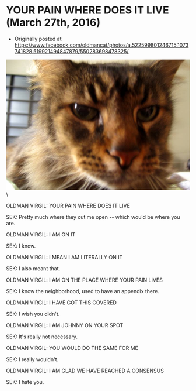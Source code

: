 # YOUR PAIN WHERE DOES IT LIVE (March 27th, 2016)

 * Originally posted at https://www.facebook.com/oldmancat/photos/a.522599801246715.1073741828.519921494847879/550283698478325/

![OLDMAN CAT](images/12417522_550283698478325_3880530102951593180_n.jpg)\ 

OLDMAN VIRGIL: YOUR PAIN WHERE DOES IT LIVE

SEK: Pretty much where they cut me open -- which would be where you are.

OLDMAN VIRGIL: I AM ON IT

SEK: I know.

OLDMAN VIRGIL: I MEAN I AM LITERALLY ON IT

SEK: I also meant that.

OLDMAN VIRGIL: I AM ON THE PLACE WHERE YOUR PAIN LIVES

SEK: I know the neighborhood, used to have an appendix there.

OLDMAN VIRGIL: I HAVE GOT THIS COVERED

SEK: I wish you didn't.

OLDMAN VIRGIL: I AM JOHNNY ON YOUR SPOT

SEK: It's really not necessary.

OLDMAN VIRGIL: YOU WOULD DO THE SAME FOR ME

SEK: I really wouldn't.

OLDMAN VIRGIL: I AM GLAD WE HAVE REACHED A CONSENSUS

SEK: I hate you.

